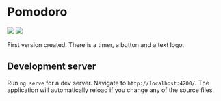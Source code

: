 # Pomodoro

<img style="max-width: 100px;" src="https://github.com/Francisco-Thiago/pomodoro/assets/75057408/bb030ae3-c45d-43cf-a593-e21ea84cceb1"/>
<img style="max-width: 100px;" src="https://github.com/Francisco-Thiago/pomodoro/assets/75057408/23ff29f9-8a8c-49d5-8919-21bf651f2f55"/>

First version created. There is a timer, a button and a text logo.

## Development server

Run `ng serve` for a dev server. Navigate to `http://localhost:4200/`. The application will automatically reload if you change any of the source files.
